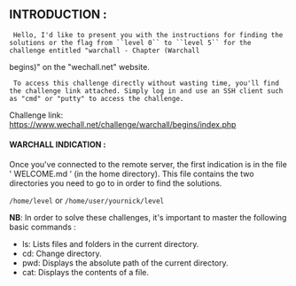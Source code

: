 ## INTRODUCTION :

     Hello, I'd like to present you with the instructions for finding the solutions or the flag from ``level 0`` to ``level 5`` for the challenge entitled "warchall - Chapter (Warchall
begins)" on the "wechall.net" website.

     To access this challenge directly without wasting time, you'll find the challenge link attached. Simply log in and use an SSH client such as "cmd" or "putty" to access the challenge.

 Challenge link: https://www.wechall.net/challenge/warchall/begins/index.php

#### WARCHALL INDICATION :

Once you've connected to the remote server, the first indication is in the file ' WELCOME.md ' (in the home directory). This file contains the two directories you need to go to in order to find the solutions.

`/home/level`
or
`/home/user/yournick/level`

**NB**: In order to solve these challenges, it's important to master the following basic commands :

  - ls: Lists files and folders in the current directory.
  - cd: Change directory.
  - pwd: Displays the absolute path of the current directory.
  - cat: Displays the contents of a file.



